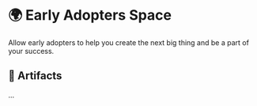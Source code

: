 # 🌍 Early Adopters Space

Allow early adopters to help you create the next big thing and be a part of your success.

## 🔗 Artifacts

...